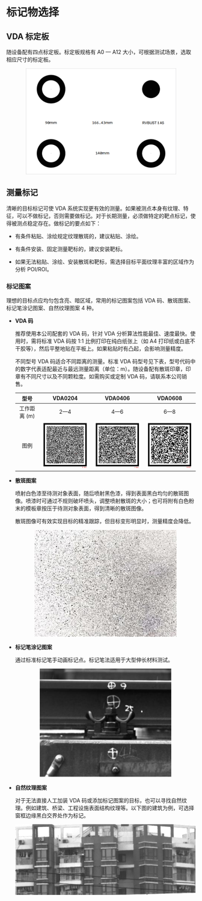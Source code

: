 # 标记物选择

## VDA 标定板

随设备配有四点标定板。标定板规格有 A0 — A12 大小，可根据测试场景，选取相应尺寸的标定板。

<div align=center><img src="../../../assets/vda/user_guide/CaliboardA5.png" alt="CaliboardA5" width="400"></div>

## 测量标记

清晰的目标标记可使 VDA 系统实现更有效的测量。如果被测点本身有纹理、特征，可以不做标记，否则需要做标记。对于长期测量，必须做特定的靶点标记，使得被测点稳定存在。做标记的要点如下：

- 有条件粘贴、涂绘规定纹理散斑的，建议粘贴、涂绘。

- 有条件安装、固定测量靶标的，建议安装靶标。

- 如果无法粘贴、涂绘、安装散斑和靶标，需选择目标平面纹理丰富的区域作为分析 POI/ROI。

### 标记图案

理想的目标点应均匀包含亮、暗区域，常用的标记图案包括 VDA 码、散斑图案、标记笔涂记图案、自然纹理图案 4 种。

- **VDA 码**

    推荐使用本公司配套的 VDA 码，针对 VDA 分析算法性能最佳、速度最快。使用时，需将标准 VDA 码按 1:1 比例打印在纯白纸张上（如 A4 打印纸或白底不干胶等），然后平整地贴在平板上。如果粘贴时有凸起，会影响测量精度。
    
    不同型号 VDA 码适合不同距离的测量。标准 VDA 码型号见下表，型号代码中的数字代表适配最近与最远测量距离（单位：m）。随设备配有散斑印章，印章有不同尺寸以及不同颗粒度。如需购买或定制 VDA 码，请联系本公司销售。

    | 型号 | VDA0204 | VDA0406 | VDA0608 |
    | :----: | :----: | :----: | :----: |
    | 工作距离 (m) | 2—4 | 4—6 | 6—8 |
    | 图例 | <img src="../../../assets/vda/user_guide/SpecklingVDA0204.png" alt="SpecklingVDA0204" width="200"> |<img src="../../../assets/vda/user_guide/SpecklingVDA0406.png" alt="SpecklingVDA0406" width="200"> | <img src="../../../assets/vda/user_guide/SpecklingVDA0608.png" alt="SpecklingVDA0608" width="200"> |

- **散斑图案**

    喷射白色漆至待测对象表面，随后喷射黑色漆，得到表面黑白均匀的散斑图像。喷漆时可通过不规则破坏喷头，调整喷射散斑的大小；也可将附有白色粉末的模板章按压于待测对象表面，得到清晰的散斑图像。
    
    散斑图像可有效实现目标的精准跟踪，但目标变形明显时，测量精度会降低。

    <div align=center><img src="../../../assets/vda/user_guide/SpecklingSpray.png" alt="SpecklingSpray"></div>

- **标记笔涂记图案**

    通过标准标记笔手动画标记点。标记笔法适用于大型伸长材料测试。

    <div align=center><img src="../../../assets/vda/user_guide/SpecklingMarker.png" alt="SpecklingMarker" width="350"></div>

- **自然纹理图案**

    对于无法直接人工加装 VDA 码或添加标记图案的目标，也可以寻找自然纹理。例如建筑、桥梁、工程设施表面结构纹理等。以下图的建筑为例，可选择窗框边缘黑白交界处作为标记。

    <div align=center><img src="../../../assets/vda/user_guide/SpecklingBuilding.png" alt="SpecklingBuilding" width="500"></div>

